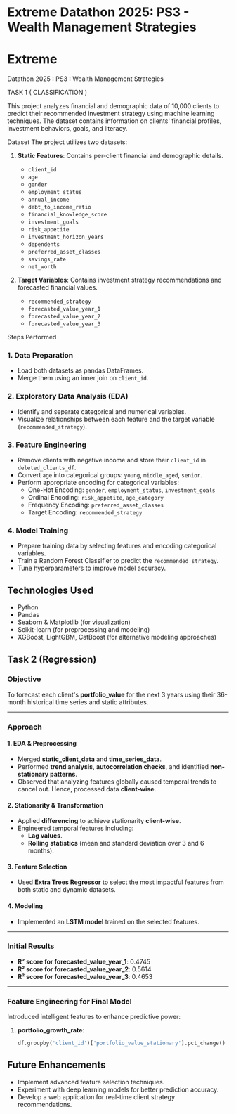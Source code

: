 # Extreme Datathon 2025: PS3 - Wealth Management Strategies
# Extreme
Datathon 2025 : PS3 : Wealth Management Strategies

TASK 1 ( CLASSIFICATION )

This project analyzes financial and demographic data of 10,000 clients to predict their recommended investment strategy using machine learning techniques. The dataset contains information on clients' financial profiles, investment behaviors, goals, and literacy.

 Dataset
The project utilizes two datasets:

1. **Static Features**: Contains per-client financial and demographic details.
    - `client_id`
    - `age`
    - `gender`
    - `employment_status`
    - `annual_income`
    - `debt_to_income_ratio`
    - `financial_knowledge_score`
    - `investment_goals`
    - `risk_appetite`
    - `investment_horizon_years`
    - `dependents`
    - `preferred_asset_classes`
    - `savings_rate`
    - `net_worth`

2. **Target Variables**: Contains investment strategy recommendations and forecasted financial values.
    - `recommended_strategy`
    - `forecasted_value_year_1`
    - `forecasted_value_year_2`
    - `forecasted_value_year_3`

 Steps Performed

### 1. Data Preparation
- Load both datasets as pandas DataFrames.
- Merge them using an inner join on `client_id`.

### 2. Exploratory Data Analysis (EDA)
- Identify and separate categorical and numerical variables.
- Visualize relationships between each feature and the target variable (`recommended_strategy`).

### 3. Feature Engineering
- Remove clients with negative income and store their `client_id` in `deleted_clients_df`.
- Convert `age` into categorical groups: `young`, `middle_aged`, `senior`.
- Perform appropriate encoding for categorical variables:
  - One-Hot Encoding: `gender`, `employment_status`, `investment_goals`
  - Ordinal Encoding: `risk_appetite`, `age_category`
  - Frequency Encoding: `preferred_asset_classes`
  - Target Encoding: `recommended_strategy`

### 4. Model Training
- Prepare training data by selecting features and encoding categorical variables.
- Train a Random Forest Classifier to predict the `recommended_strategy`.
- Tune hyperparameters to improve model accuracy.

## Technologies Used
- Python
- Pandas
- Seaborn & Matplotlib (for visualization)
- Scikit-learn (for preprocessing and modeling)
- XGBoost, LightGBM, CatBoost (for alternative modeling approaches)


## Task 2 (Regression)

### Objective

To forecast each client's **portfolio_value** for the next 3 years using their 36-month historical time series and static attributes.

---

### Approach

#### 1. EDA & Preprocessing
- Merged **static_client_data** and **time_series_data**.
- Performed **trend analysis**, **autocorrelation checks**, and identified **non-stationary patterns**.
- Observed that analyzing features globally caused temporal trends to cancel out. Hence, processed data **client-wise**.

#### 2. Stationarity & Transformation
- Applied **differencing** to achieve stationarity **client-wise**.
- Engineered temporal features including:
  - **Lag values**.
  - **Rolling statistics** (mean and standard deviation over 3 and 6 months).

#### 3. Feature Selection
- Used **Extra Trees Regressor** to select the most impactful features from both static and dynamic datasets.

#### 4. Modeling
- Implemented an **LSTM model** trained on the selected features.

---

### Initial Results

- **R² score for forecasted_value_year_1**: 0.4745
- **R² score for forecasted_value_year_2**: 0.5614
- **R² score for forecasted_value_year_3**: 0.4653

---

### Feature Engineering for Final Model

Introduced intelligent features to enhance predictive power:

1. **portfolio_growth_rate**:
   ```python
   df.groupby('client_id')['portfolio_value_stationary'].pct_change()


## Future Enhancements
- Implement advanced feature selection techniques.
- Experiment with deep learning models for better prediction accuracy.
- Develop a web application for real-time client strategy recommendations.








